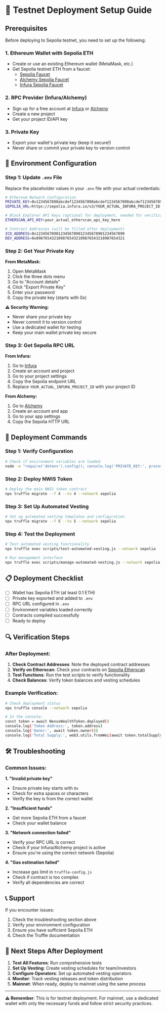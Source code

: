 # 🚀 Testnet Deployment Setup Guide

## Prerequisites

Before deploying to Sepolia testnet, you need to set up the following:

### 1. **Ethereum Wallet with Sepolia ETH**
- Create or use an existing Ethereum wallet (MetaMask, etc.)
- Get Sepolia testnet ETH from a faucet:
  - [Sepolia Faucet](https://sepoliafaucet.com/)
  - [Alchemy Sepolia Faucet](https://sepoliafaucet.com/)
  - [Infura Sepolia Faucet](https://www.infura.io/faucet/sepolia)

### 2. **RPC Provider (Infura/Alchemy)**
- Sign up for a free account at [Infura](https://infura.io/) or [Alchemy](https://alchemy.com/)
- Create a new project
- Get your project ID/API key

### 3. **Private Key**
- Export your wallet's private key (keep it secure!)
- Never share or commit your private key to version control

## 🔧 Environment Configuration

### Step 1: Update `.env` File

Replace the placeholder values in your `.env` file with your actual credentials:

```bash
# Ethereum Network Configuration
PRIVATE_KEY=0x1234567890abcdef1234567890abcdef1234567890abcdef1234567890abcdef
SEPOLIA_URL=https://sepolia.infura.io/v3/YOUR_ACTUAL_INFURA_PROJECT_ID

# Block Explorer API Keys (optional for deployment, needed for verification)
ETHERSCAN_API_KEY=your_actual_etherscan_api_key_here

# Contract Addresses (will be filled after deployment)
ICO_ADDRESS=0x1234567890123456789012345678901234567890
DEV_ADDRESS=0x0987654321098765432109876543210987654321
```

### Step 2: Get Your Private Key

**From MetaMask:**
1. Open MetaMask
2. Click the three dots menu
3. Go to "Account details"
4. Click "Export Private Key"
5. Enter your password
6. Copy the private key (starts with 0x)

**⚠️ Security Warning:**
- Never share your private key
- Never commit it to version control
- Use a dedicated wallet for testing
- Keep your main wallet private key secure

### Step 3: Get Sepolia RPC URL

**From Infura:**
1. Go to [Infura](https://infura.io/)
2. Create an account and project
3. Go to your project settings
4. Copy the Sepolia endpoint URL
5. Replace `YOUR_ACTUAL_INFURA_PROJECT_ID` with your project ID

**From Alchemy:**
1. Go to [Alchemy](https://alchemy.com/)
2. Create an account and app
3. Go to your app settings
4. Copy the Sepolia HTTP URL

## 🚀 Deployment Commands

### Step 1: Verify Configuration
```bash
# Check if environment variables are loaded
node -e "require('dotenv').config(); console.log('PRIVATE_KEY:', process.env.PRIVATE_KEY ? 'Set' : 'Not set'); console.log('SEPOLIA_URL:', process.env.SEPOLIA_URL ? 'Set' : 'Not set');"
```

### Step 2: Deploy NWIS Token
```bash
# Deploy the main NWIS token contract
npx truffle migrate --f 4 --to 4 --network sepolia
```

### Step 3: Set Up Automated Vesting
```bash
# Set up automated vesting templates and configuration
npx truffle migrate --f 5 --to 5 --network sepolia
```

### Step 4: Test the Deployment
```bash
# Test automated vesting functionality
npx truffle exec scripts/test-automated-vesting.js --network sepolia

# Run management interface
npx truffle exec scripts/manage-automated-vesting.js --network sepolia
```

## 📋 Deployment Checklist

- [ ] Wallet has Sepolia ETH (at least 0.1 ETH)
- [ ] Private key exported and added to `.env`
- [ ] RPC URL configured in `.env`
- [ ] Environment variables loaded correctly
- [ ] Contracts compiled successfully
- [ ] Ready to deploy

## 🔍 Verification Steps

### After Deployment:
1. **Check Contract Addresses**: Note the deployed contract addresses
2. **Verify on Etherscan**: Check your contracts on [Sepolia Etherscan](https://sepolia.etherscan.io/)
3. **Test Functions**: Run the test scripts to verify functionality
4. **Check Balances**: Verify token balances and vesting schedules

### Example Verification:
```bash
# Check deployment status
npx truffle console --network sepolia

# In the console:
const token = await NexusWealthToken.deployed()
console.log('Token Address:', token.address)
console.log('Owner:', await token.owner())
console.log('Total Supply:', web3.utils.fromWei(await token.totalSupply(), 'ether'))
```

## 🛠️ Troubleshooting

### Common Issues:

**1. "Invalid private key"**
- Ensure private key starts with `0x`
- Check for extra spaces or characters
- Verify the key is from the correct wallet

**2. "Insufficient funds"**
- Get more Sepolia ETH from a faucet
- Check your wallet balance

**3. "Network connection failed"**
- Verify your RPC URL is correct
- Check if your Infura/Alchemy project is active
- Ensure you're using the correct network (Sepolia)

**4. "Gas estimation failed"**
- Increase gas limit in `truffle-config.js`
- Check if contract is too complex
- Verify all dependencies are correct

## 📞 Support

If you encounter issues:
1. Check the troubleshooting section above
2. Verify your environment configuration
3. Ensure you have sufficient Sepolia ETH
4. Check the Truffle documentation

## 🎯 Next Steps After Deployment

1. **Test All Features**: Run comprehensive tests
2. **Set Up Vesting**: Create vesting schedules for team/investors
3. **Configure Operators**: Set up automated vesting operators
4. **Monitor**: Track vesting releases and token distribution
5. **Mainnet**: When ready, deploy to mainnet using the same process

---

**⚠️ Remember**: This is for testnet deployment. For mainnet, use a dedicated wallet with only the necessary funds and follow strict security practices.


